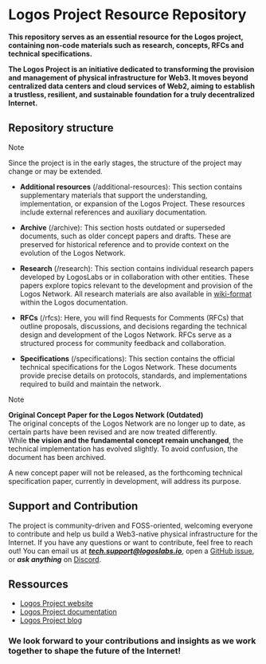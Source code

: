 # Logos Project Resource Repository
**This repository serves as an essential resource for the Logos project, containing non-code materials such as research, concepts, RFCs and technical specifications.**

**The Logos Project is an initiative dedicated to transforming the provision and management of physical infrastructure for Web3. It moves beyond centralized data centers and cloud services of Web2, aiming to establish a trustless, resilient, and sustainable foundation for a truly decentralized Internet.**

## Repository structure
> [!NOTE]  
> Since the project is in the early stages, the structure of the project may change or may be extended.

- **Additional resources** (/additional-resources):
This section contains supplementary materials that support the understanding, implementation, or expansion of the Logos Project. These resources include external references and auxiliary documentation.

- **Archive** (/archive):
This section hosts outdated or superseded documents, such as older concept papers and drafts. These are preserved for historical reference and to provide context on the evolution of the Logos Network.

- **Research** (/research):
This section contains individual research papers developed by LogosLabs or in collaboration with other entities.
These papers explore topics relevant to the development and provision of the Logos Network.
All research materials are also available in [wiki-format](https://docs.logoslabs.io/research/research-overview) within the Logos documentation.

- **RFCs** (/rfcs):
Here, you will find Requests for Comments (RFCs) that outline proposals, discussions, and decisions regarding the technical design and development of the Logos Network. RFCs serve as a structured process for community feedback and collaboration.

- **Specifications** (/specifications):
This section contains the official technical specifications for the Logos Network. These documents provide precise details on protocols, standards, and implementations required to build and maintain the network.

> [!NOTE]  
> **Original Concept Paper for the Logos Network (Outdated)**  
> The original concepts of the Logos Network are no longer up to date, as certain parts have been revised and are now treated differently.  
> While **the vision and the fundamental concept remain unchanged**, the technical implementation has evolved slightly. To avoid confusion, the document has been archived.
>  
> A new concept paper will not be released, as the forthcoming technical specification paper, currently in development, will address its purpose.

## Support and Contribution
The project is community-driven and FOSS-oriented, welcoming everyone to contribute and help us build a Web3-native physical infrastructure for the Internet. If you have any questions or want to contribute, feel free to reach out! You can email us at ***tech.support@logoslabs.io***, open a [GitHub issue](https://github.com/logoslabstech/logos-project-resources/issues/new/choose), or ***ask anything*** on [Discord](https://discord.com/channels/840352211602374657/1242178591744200804).

## Ressources
- [Logos Project website](https://logoslabs.io)
- [Logos Project documentation](https://docs.logoslabs.io)
- [Logos Project blog](https://blog.logoslabs.io/)

### **We look forward to your contributions and insights as we work together to shape the future of the Internet!**